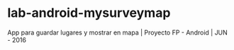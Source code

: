# lab-android-mysurveymap
App para guardar lugares y mostrar en mapa | Proyecto FP - Android | JUN - 2016
